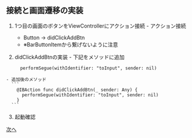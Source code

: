 ## 接続と画面遷移の実装
  1. 1つ目の画面のボタンをViewControllerにアクション接続
    - アクション接続
      - Button -> didClickAddBtn
      - ※BarButtonItemから繋げないように注意

  2. didClickAddBtnの実装
    - 下記をメソッドに追加
      ```
        performSegue(withIdentifier: "toInput", sender: nil)
      ```
    - 追加後のメソッド
      ```
        @IBAction func didClickAddBtn(_ sender: Any) {
          performSegue(withIdentifier: "toInput", sender: nil)
        }
      ```

  3. 起動確認

[次へ](05.md)